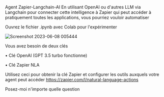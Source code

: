 Agent Zapier-Langchain-AI
En utilisant OpenAI ou d'autres LLM via Langchain pour connecter cette intelligence à Zapier qui peut accéder à pratiquement toutes les applications, vous pourriez vouloir automatiser

Ouvrez le fichier .ipynb avec Colab pour l'expérimenter

![Screenshot 2023-06-08 005444](https://github.com/K-Jadeja/Zapier-Langchain-AI-agent/assets/113630783/f7e2378e-6088-4d52-b245-bbe8046d5603)

Vous avez besoin de deux clés

• Clé OpenAI (GPT 3.5 turbo fonctionne)

• Clé Zapier NLA

Utilisez ceci pour obtenir la clé Zapier et configurer les outils auxquels votre agent peut accéder https://zapier.com/l/natural-language-actions

Posez-moi n'importe quelle question
